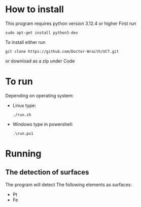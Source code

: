 # How to install
This program requires python version 3.12.4 or higher
First run
```
sudo apt-get install python3-dev
```

To install either run
```
git clone https://github.com/Doctor-Wraith/UCT.git
```
or download as a zip under Code

# To run
Depending on operating system:
- Linux type:
    ```
    ./run.sh
    ```
- Windows type in powershell:
    ```
    .\run.ps1
    ```

# Running
## The detection of surfaces
The program will detect The following elements as surfaces:
- Pt
- Fe
